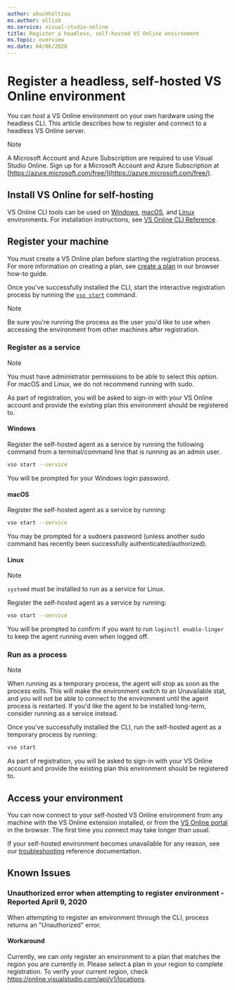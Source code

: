 ```yaml
---
author: abuchholtzau
ms.author: allisb
ms.service: visual-studio-online
title: Register a headless, self-hosted VS Online environment
ms.topic: overview
ms.date: 04/06/2020
---
```


# Register a headless, self-hosted VS Online environment

You can host a VS Online environment on your own hardware using the headless CLI. This article describes how to register and connect to a headless VS Online server.

> [!NOTE]
> A Microsoft Account and Azure Subscription are required to use Visual Studio Online. Sign up for a Microsoft Account and Azure Subscription at [https://azure.microsoft.com/free/](https://azure.microsoft.com/free/).

## Install VS Online for self-hosting

VS Online CLI tools can be used on [Windows](~/reference/vsonline-cli.md#windows), [macOS](~/reference/vsonline-cli.md#macos), and [Linux](~/reference/vsonline-cli.md#linux) environments. For installation instructions, see [VS Online CLI Reference](~/reference/vsonline-cli.md#installation).

## Register your machine

You must create a VS Online plan before starting the registration process. For more information on creating a plan, see [create a plan](browser.md#create-a-plan) in our browser how-to guide.

Once you've successfully installed the CLI, start the interactive registration process by running the [`vso start`](~/reference/vsonline-cli.md#start-vs-online) command.

> [!NOTE]
> Be sure you're running the process as the user you'd like to use when accessing the environment from other machines after registration.

### Register as a service

> [!NOTE]
> You must have administrator permissions to be able to select this option. For macOS and Linux, we do not recommend running with sudo.

As part of registration, you will be asked to sign-in with your VS Online account and provide the existing plan this environment should be registered to.

#### Windows

Register the self-hosted agent as a service by running the following command from a terminal/command line that is running as an admin user.

```bash
vso start --service
```

You will be prompted for your Windows login password.

#### macOS

Register the self-hosted agent as a service by running:

```bash
vso start --service
```

You may be prompted for a sudoers password (unless another sudo command has recently been successfully authenticated/authorized).

#### Linux

>[!NOTE]
> `systemd` must be installed to run as a service for Linux.

Register the self-hosted agent as a service by running:

```bash
vso start --service
```

You will be prompted to confirm if you want to run `loginctl enable-linger` to keep the agent running even when logged off.

### Run as a process

> [!NOTE]
> When running as a temporary process, the agent will stop as soon as the process exits. This will make the environment switch to an Unavailable stat,  and you will not be able to connect to the environment until the agent process is restarted. If you'd like the agent to be installed long-term, consider running as a service instead.

Once you've successfully installed the CLI, run the self-hosted agent as a temporary process by running:

```bash
vso start
```

As part of registration, you will be asked to sign-in with your VS Online account and provide the existing plan this environment should be registered to.

## Access your environment

You can now connect to your self-hosted VS Online environment from any machine with the VS Online extension installed, or from the [VS Online portal](https://online.visualstudio.com/environments) in the browser. The first time you connect may take longer than usual.

If your self-hosted environment becomes unavailable for any reason, see our [troubleshooting](~/resources/troubleshooting.md#self-hosted-environments) reference documentation.

## Known Issues

### Unauthorized error when attempting to register environment - Reported April 9, 2020
When attempting to register an environment through the CLI, process returns an "Unauthorized" error.

#### Workaround
Currently, we can only register an environment to a plan that matches the region you are currently in. 
Please select a plan in your region to complete registration.
To verify your current region, check https://online.visualstudio.com/api/v1/locations.
